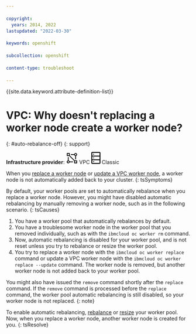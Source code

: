 ```yaml
---

copyright: 
  years: 2014, 2022
lastupdated: "2022-03-30"

keywords: openshift

subcollection: openshift

content-type: troubleshoot

---
```


{{site.data.keyword.attribute-definition-list}}


# VPC: Why doesn't replacing a worker node create a worker node?
{: #auto-rebalance-off}
{: support}

**Infrastructure provider**: 
![VPC infrastructure provider icon.](images/icon-vpc-2.svg) VPC
![Classic infrastructure provider icon.](images/icon-classic-2.svg) Classic


When you [replace a worker node](/docs/openshift?topic=openshift-kubernetes-service-cli#cli_worker_replace) or [update a VPC worker node](/docs/containers?topic=containers-update#vpc_worker_node), a worker node is not automatically added back to your cluster.
{: tsSymptoms}


By default, your worker pools are set to automatically rebalance when you replace a worker node. However, you might have disabled automatic rebalancing by manually removing a worker node, such as in the following scenario.
{: tsCauses}

1. You have a worker pool that automatically rebalances by default.
2. You have a troublesome worker node in the worker pool that you removed individually, such as with the `ibmcloud oc worker rm` command.
3. Now, automatic rebalancing is disabled for your worker pool, and is not reset unless you try to rebalance or resize the worker pool.
4. You try to replace a worker node with the `ibmcloud oc worker replace` command or update a VPC worker node with the `ibmcloud oc worker replace --update` command. The worker node is removed, but another worker node is not added back to your worker pool.

You might also have issued the `remove` command shortly after the `replace` command. If the `remove` command is processed before the `replace` command, the worker pool automatic rebalancing is still disabled, so your worker node is not replaced.
{: note}


To enable automatic rebalancing, [rebalance](/docs/openshift?topic=openshift-kubernetes-service-cli#cs_rebalance) or [resize](/docs/openshift?topic=openshift-kubernetes-service-cli#cs_worker_pool_resize) your worker pool. Now, when you replace a worker node, another worker node is created for you.
{: tsResolve}






